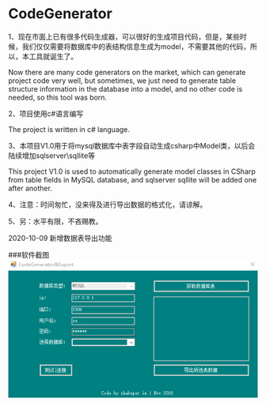# CodeGenerator
1、现在市面上已有很多代码生成器，可以很好的生成项目代码，但是，某些时候，我们仅仅需要将数据库中的表结构信息生成为model，不需要其他的代码，所以，本工具就诞生了。

Now there are many code generators on the market, which can generate project code very well, but sometimes, we just need to generate table structure information in the database into a model, and no other code is needed, so this tool was born.

2、项目使用c#语言编写

The project is written in c# language.

3、本项目V1.0用于将mysql数据库中表字段自动生成csharp中Model类，以后会陆续增加sqlserver\sqllite等

This project V1.0 is used to automatically generate model classes in CSharp from table fields in MySQL database, and sqlserver sqllite will be added one after another.

4、注意：时间匆忙，没来得及进行导出数据的格式化，请谅解。

5、另：水平有限，不吝赐教。

2020-10-09
新增数据表导出功能


###软件截图
![image](https://github.com/Shaksper/CodeGenerator/blob/master/image/index.png)
